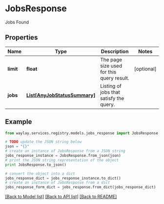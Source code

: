 # JobsResponse

Jobs Found

## Properties

Name | Type | Description | Notes
------------ | ------------- | ------------- | -------------
**limit** | **float** | The page size used for this query result. | [optional] 
**jobs** | [**List[AnyJobStatusSummary]**](AnyJobStatusSummary.md) | Listing of jobs that satisfy the query. | 

## Example

```python
from waylay.services.registry.models.jobs_response import JobsResponse

# TODO update the JSON string below
json = "{}"
# create an instance of JobsResponse from a JSON string
jobs_response_instance = JobsResponse.from_json(json)
# print the JSON string representation of the object
print JobsResponse.to_json()

# convert the object into a dict
jobs_response_dict = jobs_response_instance.to_dict()
# create an instance of JobsResponse from a dict
jobs_response_form_dict = jobs_response.from_dict(jobs_response_dict)
```
[[Back to Model list]](../README.md#documentation-for-models) [[Back to API list]](../README.md#documentation-for-api-endpoints) [[Back to README]](../README.md)


